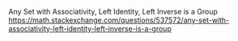 Any Set with Associativity, Left Identity, Left Inverse is a Group
https://math.stackexchange.com/questions/537572/any-set-with-associativity-left-identity-left-inverse-is-a-group
